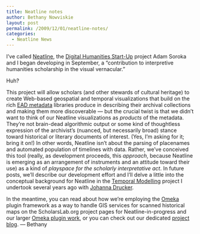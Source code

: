 ```yaml
---
title: Neatline notes
author: Bethany Nowviskie
layout: post
permalink: /2009/12/01/neatline-notes/
categories:
  - Neatline News
---
```

I&#8217;ve called [Neatline][1], the [Digital Humanities Start-Up][2] project Adam Soroka and I began developing in September, a &#8220;contribution to interpretive humanities scholarship in the visual vernacular.&#8221;

Huh?

This project will allow scholars (and other stewards of cultural heritage) to create Web-based geospatial and temporal visualizations that build on the rich [EAD metadata][3] libraries produce in describing their archival collections and making them more discoverable &#8212; but the crucial twist is that we didn&#8217;t want to think of our Neatline visualizations as *products* of the metadata. They&#8217;re not brain-dead algorithmic output or some kind of thoughtless expression of the archivist&#8217;s (nuanced, but necessarily broad) stance toward historical or literary documents of interest. (Yes, I&#8217;m asking for it; bring it on!) In other words, Neatline isn&#8217;t about the parsing of placenames and automated population of timelines with data. Rather, we&#8217;ve conceived this tool (really, as development proceeds, this *approach*, because Neatline is emerging as an arrangement of instruments and an attitude toward their use) as a kind of *playspace for the scholarly interpretative act*. In future posts, we&#8217;ll describe our development effort and I&#8217;ll delve a little into the conceptual background for Neatline in the [Temporal Modelling][4] project I undertook several years ago with [Johanna Drucker][5]. 

In the meantime, you can read about how we&#8217;re employing the [Omeka][6] plugin framework as a way to handle GIS services for scanned historical maps on the ScholarsLab.org project pages for Neatline-in-progress and our larger [Omeka plugin work][7], or you can check out our dedicated [project blog][8]. &#8212; Bethany

 [1]: http://neatline.org/
 [2]: http://www.neh.gov/grants/guidelines/digitalhumanitiesstartup.html
 [3]: http://www.archivists.org/saagroups/ead/index.html
 [4]: http://iath.virginia.edu/time
 [5]: http://en.wikipedia.org/wiki/Johanna_Drucker
 [6]: http://omeka.org
 [7]: http://scholarslab.org/projects/omeka-plugins/
 [8]: http://neatline.org
